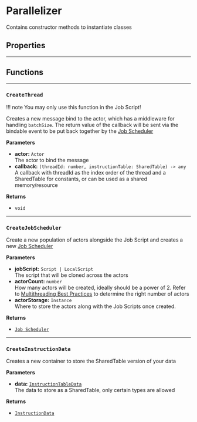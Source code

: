 # Parallelizer
Contains constructor methods to instantiate classes

## Properties

---

## Functions

---

### `CreateThread`
!!! note
    You may only use this function in the Job Script!

Creates a new message bind to the actor, which has a middleware for handling `batchSize`. The return value of the callback will be sent via the bindable event to be put back together by the [Job Scheduler](/parallelizer/api/job-scheduler)

__Parameters__

- __actor:__ `Actor`<br>
The actor to bind the message 
- __callback:__ `(threadId: number, instructionTable: SharedTable) -> any`<br>
A callback with threadId as the index order of the thread and a SharedTable for constants, or can be used as a shared memory/resource

__Returns__

- `void`

---

### `CreateJobScheduler`
Create a new population of actors alongside the Job Script and creates a new [Job Scheduler](/parallelizer/api/job-scheduler)

__Parameters__

- __jobScript:__ `Script | LocalScript`<br>
The script that will be cloned across the actors
- __actorCount:__ `number`<br>
How many actors will be created, ideally should be a power of 2. Refer to [Multithreading Best Practices](https://create.roblox.com/docs/scripting/multithreading#best-practices:~:text=Use%20the%20Right%20Number%20of%20Actors) to determine the right number of actors
- __actorStorage:__ `Instance`<br>
Where to store the actors along with the Job Scripts once created.

__Returns__

- [`Job Scheduler`](/parallelizer/api/job-scheduler)

---

### `CreateInstructionData`
Creates a new container to store the SharedTable version of your data

__Parameters__

- __data:__ [`InstructionTableData`](/parallelizer/api/types#instructiontabledata)<br>
The data to store as a SharedTable, only certain types are allowed

__Returns__

- [`InstructionData`](/parallelizer/api/instruction-data)